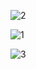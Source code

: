 ![2](https://user-images.githubusercontent.com/93393815/147854867-746b2b19-f2e6-4d40-927d-6b705f035232.jpg)

![1](https://user-images.githubusercontent.com/93393815/147854631-35326771-3d11-4d02-8121-37acb0bff6b2.jpg)


![3](https://user-images.githubusercontent.com/93393815/147856426-d92d61e8-0646-4636-afaf-1076af0ced6b.jpg)
